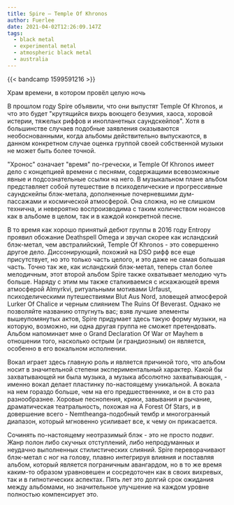 ```yaml
---
title: Spire — Temple Of Khronos
author: Fuerlee
date: 2021-04-02T12:26:09.147Z
tags:
  - black metal
  - experimental metal
  - atmospheric black metal
  - australia
---
```

{{< bandcamp 1599591216 >}}

Храм времени, в котором провёл целую ночь

В прошлом году Spire объявили, что они выпустят Temple Of Khronos, и что это будет "крутящийся вихрь воющего безумия, хаоса, хоровой истерии, тяжелых риффов и инопланетных саундскейпов". Хотя в большинстве случаев подобные заявления оказываются необоснованными, когда альбомы действительно выпускаются, в данном конкретном случае оценка группой своей собственной музыки не может быть более точной.

"Хронос" означает "время" по-гречески, и Temple Of Khronos имеет дело с концепцией времени с песнями, содержащими всевозможные явные и подсознательные ссылки на него. В музыкальном плане альбом представляет собой путешествие в психоделические и прогрессивные саундскейпы блэк-метала, дополненные почерневшими дум-пассажами и космической атмосферой. Она сложна, но не слишком технична, и невероятно воспроизводима с таким количеством нюансов как в альбоме в целом, так и в каждой конкретной песне.

В то время как хорошо принятый дебют группы в 2016 году Entropy проявил обожание Deathspell Omega и звучал скорее как исландский блэк-метал, чем австралийский, Temple Of Khronos - это совершенно другое дело. Диссонирующий, похожий на DSO рифф все еще присутствует, но это только часть целого, и это даже не самая большая часть. Точно так же, как исландский блэк-метал, теперь стал более мелодичным, этот второй альбом Spire также охватывает мелодию чуть больше. Наряду с этим мы также сталкиваемся с искажающей время атмосферой Almyrkvi, ритуальными мотивами Urfaust, психоделическими путешествиями Blut Aus Nord, зловещей атмосферой Lurker Of Chalice и черным слиянием The Ruins Of Beverast. Однако не позволяйте названию отпугнуть вас; взяв лучшие элементы вышеупомянутых актов, Spire придумает здесь такую форму музыки, на которую, возможно, ни одна другая группа не сможет претендовать. Альбом напоминает мне о Grand Declaration Of War от Mayhem в отношении того, насколько острым (и грандиозным) он является, особенно в его вокальном исполнении.

Вокал играет здесь главную роль и является причиной того, что альбом носит в значительной степени экспериментальный характер. Какой бы захватывающей ни была музыка, а музыка абсолютно захватывающая, - именно вокал делает пластинку по-настоящему уникальной. А вокала на нем гораздо больше, чем на его предшественнике, и он в сто раз разнообразнее. Хоровые песнопения, крики, завывания и рычание, драматическая театральность, похожая на A Forest Of Stars, и в довершение всего - Nemtheanga-подобный тембр и многогранный диапазон, который мгновенно усиливает все, к чему он прикасается.

Сочинять по-настоящему неотразимый блэк - это не просто подвиг. Жанр полон либо скучных отступлений, либо непродуманных и неудачно выполненных стилистических слияний. Spire переворачивают блэк-метал с ног на голову, плавно интегрируя влияния и поставляя альбом, который является пограничным авангардом, но в то же время каким-то образом уравновешен и сосредоточен как в своих вихревых, так и в гипнотических аспектах. Пять лет это долгий срок ожидания между альбомами, но значительное улучшение на каждом уровне полностью компенсирует это.